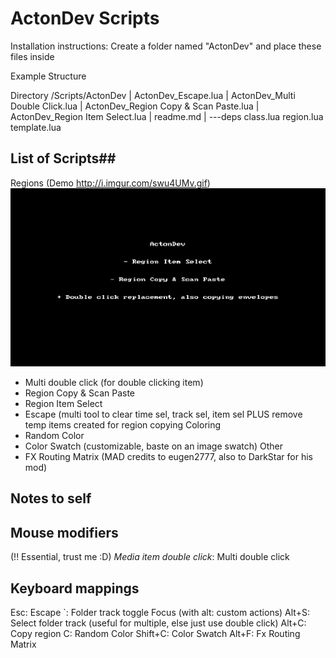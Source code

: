 # ActonDev Scripts #

Installation instructions:
Create a folder named "ActonDev" and place these files inside

Example Structure

Directory <Reaper Resources>/Scripts/ActonDev
|   ActonDev_Escape.lua
|   ActonDev_Multi Double Click.lua
|   ActonDev_Region Copy & Scan Paste.lua
|   ActonDev_Region Item Select.lua
|   readme.md
|
\---deps
        class.lua
        region.lua
        template.lua


## List of Scripts##
Regions (Demo http://i.imgur.com/swu4UMv.gif)
    ![Alt text](RegionsDemo.gif "Title")
  + Multi double click (for double clicking item)
  + Region Copy & Scan Paste
  + Region Item Select
  + Escape (multi tool to clear time sel, track sel, item sel PLUS remove temp items created for region copying
Coloring
  + Random Color
  + Color Swatch (customizable, baste on an image swatch)
Other
  + FX Routing Matrix (MAD credits to eugen2777, also to DarkStar for his mod)

## Notes to self ##

Mouse modifiers
---------------
(!! Essential, trust me :D)  *Media item double click*: Multi double click

Keyboard mappings
-----------------
Esc: Escape
`: Folder track toggle Focus
(with alt: custom actions)
Alt+S: Select folder track (useful for multiple, else just use double click)
Alt+C: Copy region
C: Random Color
Shift+C: Color Swatch
Alt+F: Fx Routing Matrix
